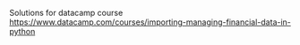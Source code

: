 Solutions for datacamp course https://www.datacamp.com/courses/importing-managing-financial-data-in-python
